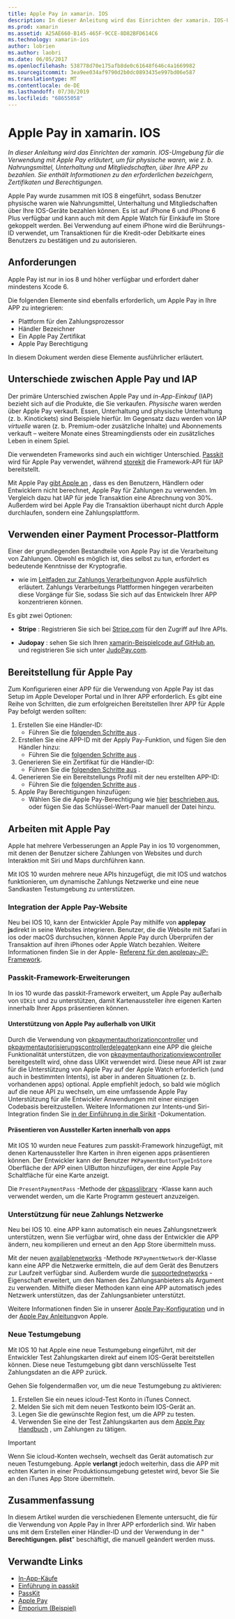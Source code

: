 ```yaml
---
title: Apple Pay in xamarin. IOS
description: In dieser Anleitung wird das Einrichten der xamarin. IOS-Umgebung für die Verwendung mit Apple Pay erläutert, um für physische waren, wie z. b. Nahrungsmittel, Unterhaltung und Mitgliedschaften, über Ihre APP zu bezahlen. Sie enthält Informationen zu den erforderlichen bezeichgern, Zertifikaten und Berechtigungen.
ms.prod: xamarin
ms.assetid: A25AE660-B145-465F-9CCE-8D82BFD614C6
ms.technology: xamarin-ios
author: lobrien
ms.author: laobri
ms.date: 06/05/2017
ms.openlocfilehash: 538778d70e175afb8de0c61648f646c4a1669982
ms.sourcegitcommit: 3ea9ee034af9790d2b0dc0893435e997bd06e587
ms.translationtype: MT
ms.contentlocale: de-DE
ms.lasthandoff: 07/30/2019
ms.locfileid: "68655058"
---
```

# <a name="apple-pay-in-xamarinios"></a>Apple Pay in xamarin. IOS

_In dieser Anleitung wird das Einrichten der xamarin. IOS-Umgebung für die Verwendung mit Apple Pay erläutert, um für physische waren, wie z. b. Nahrungsmittel, Unterhaltung und Mitgliedschaften, über Ihre APP zu bezahlen. Sie enthält Informationen zu den erforderlichen bezeichgern, Zertifikaten und Berechtigungen._

Apple Pay wurde zusammen mit IOS 8 eingeführt, sodass Benutzer physische waren wie Nahrungsmittel, Unterhaltung und Mitgliedschaften über Ihre IOS-Geräte bezahlen können. Es ist auf iPhone 6 und iPhone 6 Plus verfügbar und kann auch mit dem Apple Watch für Einkäufe im Store gekoppelt werden. Bei Verwendung auf einem iPhone wird die Berührungs-ID verwendet, um Transaktionen für die Kredit-oder Debitkarte eines Benutzers zu bestätigen und zu autorisieren.

## <a name="requirements"></a>Anforderungen

Apple Pay ist nur in ios 8 und höher verfügbar und erfordert daher mindestens Xcode 6.

Die folgenden Elemente sind ebenfalls erforderlich, um Apple Pay in Ihre APP zu integrieren:

- Plattform für den Zahlungsprozessor
- Händler Bezeichner
- Ein Apple Pay Zertifikat
- Apple Pay Berechtigung

In diesem Dokument werden diese Elemente ausführlicher erläutert.

## <a name="differences-between-apple-pay-and-iap"></a>Unterschiede zwischen Apple Pay und IAP

Der primäre Unterschied zwischen Apple Pay und *in-App-Einkauf* (IAP) bezieht sich auf die Produkte, die Sie verkaufen. *Physische* waren werden über Apple Pay verkauft. Essen, Unterhaltung und physische Unterhaltung (z. b. Kinotickets) sind Beispiele hierfür. Im Gegensatz dazu werden von IAP *virtuelle* waren (z. b. Premium-oder zusätzliche Inhalte) und Abonnements verkauft – weitere Monate eines Streamingdiensts oder ein zusätzliches Leben in einem Spiel.

Die verwendeten Frameworks sind auch ein wichtiger Unterschied. [Passkit](https://developer.apple.com/library/ios/documentation/PassKit/Reference/PKPaymentAuthorizationViewController_Ref/) wird für Apple Pay verwendet, während [storekit](https://developer.apple.com/library/ios/documentation/PassKit/Reference/PKPaymentAuthorizationViewController_Ref/) die Framework-API für IAP bereitstellt.

Mit Apple Pay [gibt Apple an](https://developer.apple.com/apple-pay/Getting-Started-with-Apple-Pay.pdf) , dass es den Benutzern, Händlern oder Entwicklern nicht berechnet, Apple Pay für Zahlungen zu verwenden. Im Vergleich dazu hat IAP für jede Transaktion eine Abrechnung von 30%. Außerdem wird bei Apple Pay die Transaktion überhaupt nicht durch Apple durchlaufen, sondern eine Zahlungsplattform.

## <a name="using-a-payment-processor-platform"></a>Verwenden einer Payment Processor-Plattform

Einer der grundlegenden Bestandteile von Apple Pay ist die Verarbeitung von Zahlungen. Obwohl es möglich ist, dies selbst zu tun, erfordert es bedeutende Kenntnisse der Kryptografie.
- wie im [Leitfaden zur Zahlungs Verarbeitung](https://developer.apple.com/library/ios/ApplePay_Guide/ProcessPayment.html)von Apple ausführlich erläutert.
Zahlungs Verarbeitungs Plattformen hingegen verarbeiten diese Vorgänge für Sie, sodass Sie sich auf das Entwickeln Ihrer APP konzentrieren können.

Es gibt zwei Optionen:

- **Stripe** : Registrieren Sie sich bei [Stripe.com](https://stripe.com/) für den Zugriff auf Ihre APIs.

- **Judopay** : sehen Sie sich Ihren [xamarin-Beispielcode auf GitHub an](https://github.com/Judopay/Xamarin-Sample-App), und registrieren Sie sich unter [JudoPay.com](https://www.judopay.com/).

## <a name="provisioning-for-apple-pay"></a>Bereitstellung für Apple Pay

Zum Konfigurieren einer APP für die Verwendung von Apple Pay ist das Setup im Apple Developer Portal und in Ihrer APP erforderlich. Es gibt eine Reihe von Schritten, die zum erfolgreichen Bereitstellen Ihrer APP für Apple Pay befolgt werden sollten:

1. Erstellen Sie eine Händler-ID:
    - Führen Sie die [folgenden Schritte aus](~/ios/deploy-test/provisioning/capabilities/apple-pay-capabilities.md#merchantid) .
2. Erstellen Sie eine APP-ID mit der Apply Pay-Funktion, und fügen Sie den Händler hinzu:
    - Führen Sie die [folgenden Schritte aus](~/ios/deploy-test/provisioning/capabilities/apple-pay-capabilities.md#appid) .
3. Generieren Sie ein Zertifikat für die Händler-ID:
    - Führen Sie die [folgenden Schritte aus](~/ios/deploy-test/provisioning/capabilities/apple-pay-capabilities.md#certificate) .
4. Generieren Sie ein Bereitstellungs Profil mit der neu erstellten APP-ID:
    - Führen Sie die [folgenden Schritte aus](~/ios/get-started/installation/device-provisioning/manual-provisioning.md#provisioning) .
5. Apple Pay Berechtigungen hinzufügen:
    - Wählen Sie die Apple Pay-Berechtigung wie [hier](~/ios/deploy-test/provisioning/entitlements.md) [beschrieben aus,](~/ios/deploy-test/provisioning/entitlements.md) oder fügen Sie das Schlüssel-Wert-Paar manuell der Datei hinzu.

## <a name="working-with-apple-pay"></a>Arbeiten mit Apple Pay

Apple hat mehrere Verbesserungen an Apple Pay in ios 10 vorgenommen, mit denen der Benutzer sichere Zahlungen von Websites und durch Interaktion mit Siri und Maps durchführen kann.

Mit IOS 10 wurden mehrere neue APIs hinzugefügt, die mit IOS und watchos funktionieren, um dynamische Zahlungs Netzwerke und eine neue Sandkasten Testumgebung zu unterstützen.

### <a name="apple-pay-website-integration"></a>Integration der Apple Pay-Website

Neu bei IOS 10, kann der Entwickler Apple Pay mithilfe von **applepay js**direkt in seine Websites integrieren. Benutzer, die die Website mit Safari in ios oder macOS durchsuchen, können Apple Pay durch Überprüfen der Transaktion auf ihren iPhones oder Apple Watch bezahlen. Weitere Informationen finden Sie in der Apple- [Referenz für den applepay-JP-Framework](https://developer.apple.com/reference/applepayjs).

### <a name="passkit-framework-enhancements"></a>Passkit-Framework-Erweiterungen

In ios 10 wurde das passkit-Framework erweitert, um Apple Pay außerhalb von `UIKit` und zu unterstützen, damit Kartenaussteller ihre eigenen Karten innerhalb Ihrer Apps präsentieren können.


#### <a name="supporting-apple-pay-outside-of-uikit"></a>Unterstützung von Apple Pay außerhalb von UIKit

Durch die Verwendung von [pkpaymentauthorizationcontroller](https://developer.apple.com/reference/passkit/pkpaymentauthorizationcontroller) und [pkpaymentautorisierungscontrollerdelegaten](https://developer.apple.com/reference/passkit/pkpaymentauthorizationcontrollerdelegate)kann eine APP die gleiche Funktionalität unterstützen, die von [pkpaymentauthorizationviewcontroller](https://developer.apple.com/reference/passkit/pkpaymentauthorizationviewcontroller) bereitgestellt wird, ohne dass UIKit verwendet wird. Diese neue API ist zwar für die Unterstützung von Apple Pay auf der Apple Watch erforderlich (und auch in bestimmten Intents), ist aber in anderen Situationen (z. b. vorhandenen apps) optional. Apple empfiehlt jedoch, so bald wie möglich auf die neue API zu wechseln, um eine umfassende Apple Pay Unterstützung für alle Entwickler Anwendungen mit einer einzigen Codebasis bereitzustellen. Weitere Informationen zur Intents-und Siri-Integration finden Sie [in der Einführung in die Sirikit](~/ios/platform/sirikit/index.md) -Dokumentation.

#### <a name="presenting-issuer-cards-from-within-apps"></a>Präsentieren von Aussteller Karten innerhalb von apps

Mit IOS 10 wurden neue Features zum passkit-Framework hinzugefügt, mit denen Kartenaussteller Ihre Karten in ihren eigenen apps präsentieren können. Der Entwickler kann der Benutzer `PKPaymentButtonTypeInStore` Oberfläche der APP einen UIButton hinzufügen, der eine Apple Pay Schaltfläche für eine Karte anzeigt.

Die `PresentPaymentPass` -Methode der [pkpasslibrary](https://developer.apple.com/reference/passkit/pkpasslibrary) -Klasse kann auch verwendet werden, um die Karte Programm gesteuert anzuzeigen.

### <a name="new-payment-network-support"></a>Unterstützung für neue Zahlungs Netzwerke

Neu bei IOS 10. eine APP kann automatisch ein neues Zahlungsnetzwerk unterstützen, wenn Sie verfügbar wird, ohne dass der Entwickler die APP ändern, neu kompilieren und erneut an den App Store übermitteln muss.

Mit der neuen [availablenetworks](https://developer.apple.com/reference/passkit/pkpaymentrequest/1833288-availablenetworks) -Methode `PKPaymentNetwork` der-Klasse kann eine APP die Netzwerke ermitteln, die auf dem Gerät des Benutzers zur Laufzeit verfügbar sind. Außerdem wurde die [supportednetworks](https://developer.apple.com/reference/passkit/pkpaymentrequest/1619329-supportednetworks) -Eigenschaft erweitert, um den Namen des Zahlungsanbieters als Argument zu verwenden. Mithilfe dieser Methoden kann eine APP automatisch jedes Netzwerk unterstützen, das der Zahlungsanbieter unterstützt.

Weitere Informationen finden Sie in unserer [Apple Pay-Konfiguration](~/ios/platform/apple-pay.md) und in der [Apple Pay Anleitung](https://developer.apple.com/apple-pay/)von Apple.

### <a name="new-testing-environment"></a>Neue Testumgebung

Mit IOS 10 hat Apple eine neue Testumgebung eingeführt, mit der Entwickler Test Zahlungskarten direkt auf einem IOS-Gerät bereitstellen können. Diese neue Testumgebung gibt dann verschlüsselte Test Zahlungsdaten an die APP zurück.

Gehen Sie folgendermaßen vor, um die neue Testumgebung zu aktivieren:

1. Erstellen Sie ein neues icloud-Test Konto in iTunes Connect.
2. Melden Sie sich mit dem neuen Testkonto beim IOS-Gerät an.
3. Legen Sie die gewünschte Region fest, um die APP zu testen.
4. Verwenden Sie eine der Test Zahlungskarten aus dem [Apple Pay Handbuch](https://developer.apple.com/apple-pay/) , um Zahlungen zu tätigen.

> [!IMPORTANT]
> Wenn Sie icloud-Konten wechseln, wechselt das Gerät automatisch zur neuen Testumgebung. Apple **verlangt** jedoch weiterhin, dass die APP mit echten Karten in einer Produktionsumgebung getestet wird, bevor Sie Sie an den iTunes App Store übermitteln.

## <a name="summary"></a>Zusammenfassung

In diesem Artikel wurden die verschiedenen Elemente untersucht, die für die Verwendung von Apple Pay in Ihrer APP erforderlich sind. Wir haben uns mit dem Erstellen einer Händler-ID und der Verwendung in der " **Berechtigungen. plist**" beschäftigt, die manuell geändert werden muss.

## <a name="related-links"></a>Verwandte Links

- [In-App-Käufe](~/ios/platform/in-app-purchasing/index.md)
- [Einführung in passkit](~/ios/platform/passkit.md)
- [PassKit](https://developer.apple.com/library/ios/documentation/PassKit/Reference/PKPaymentAuthorizationViewController_Ref/)
- [Apple Pay](https://developer.apple.com/apple-pay/)
- [Emporium (Beispiel)](https://docs.microsoft.com/samples/xamarin/ios-samples/ios9-emporium)

